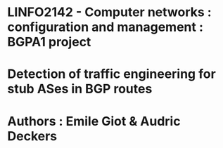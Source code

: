 # LINFO2142 - Computer networks : configuration and management : BGPA1 project
# Detection of traffic engineering for stub ASes in BGP routes
# Authors : Emile Giot & Audric Deckers
